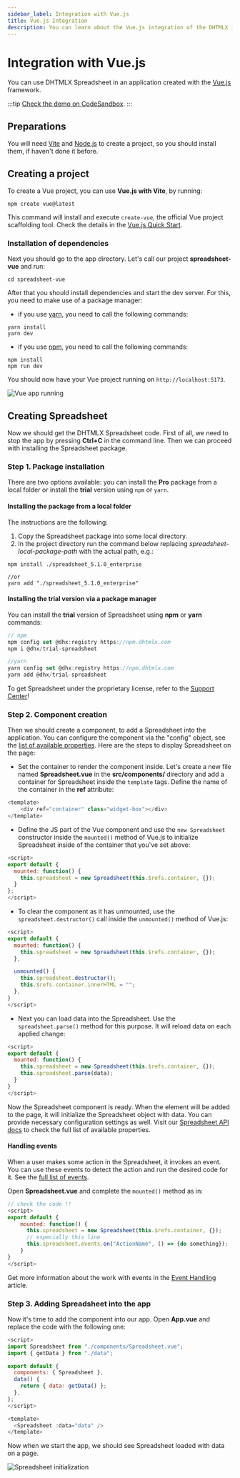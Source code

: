 ```yaml
---
sidebar_label: Integration with Vue.js
title: Vue.js Integration
description: You can learn about the Vue.js integration of the DHTMLX JavaScript Spreadsheet library in the documentation. Browse developer guides and API reference, try out code examples and live demos, and download a free 30-day evaluation version of DHTMLX Spreadsheet.
---
```


# Integration with Vue.js

You can use DHTMLX Spreadsheet in an application created with the [Vue.js](https://vuejs.org/) framework. 

:::tip 
[Check the demo on CodeSandbox](https://codesandbox.io/p/sandbox/dhtmlx-spreadsheet-with-vue3-c75m2t).
:::

## Preparations

You will need [Vite](https://vitejs.dev/) and [Node.js](https://nodejs.org/en/) to create a project, so you should install them, if haven't done it before.

## Creating a project

To create a Vue project, you can use **Vue.js with Vite**, by running: 

~~~
npm create vue@latest
~~~

This command will install and execute `create-vue`, the official Vue project scaffolding tool. Check the details in the [Vue.js Quick Start](https://vuejs.org/guide/quick-start.html#creating-a-vue-application).

### Installation of dependencies

Next you should go to the app directory. Let's call our project **spreadsheet-vue** and run:

~~~
cd spreadsheet-vue
~~~

After that you should install dependencies and start the dev server. For this, you need to make use of a package manager:

- if you use [yarn](https://yarnpkg.com/), you need to call the following commands:

~~~
yarn install
yarn dev
~~~

- if you use [npm](https://www.npmjs.com/), you need to call the following commands:

~~~
npm install
npm run dev
~~~

You should now have your Vue project running on `http://localhost:5173`.

![Vue app running](assets/integrations/vue_app_run.png) 

## Creating Spreadsheet

Now we should get the DHTMLX Spreadsheet code. First of all, we need to stop the app by pressing **Ctrl+C** in the command line. Then we can proceed with installing the Spreadsheet package.

### Step 1. Package installation

There are two options available: you can install the **Pro** package from a local folder or install the **trial** version using `npm` or `yarn`.

#### Installing the package from a local folder

The instructions are the following:

1. Copy the Spreadsheet package into some local directory.
2. In the project directory run the command below replacing *spreadsheet-local-package-path* with the actual path, e.g.:

~~~
npm install ./spreadsheet_5.1.0_enterprise

//or
yarn add "./spreadsheet_5.1.0_enterprise"
~~~

#### Installing the trial version via a package manager

You can install the **trial** version of Spreadsheet using **npm** or **yarn** commands:

~~~js {2,3,6,7}
// npm
npm config set @dhx:registry https://npm.dhtmlx.com
npm i @dhx/trial-spreadsheet

//yarn
yarn config set @dhx:registry https://npm.dhtmlx.com
yarn add @dhx/trial-spreadsheet
~~~

To get Spreadsheet under the proprietary license, refer to the [Support Center](https://dhtmlx.com/docs/technical-support.shtml?_gl=1*18ffotg*_ga*MTA3MDMxMTAxNi4xNzAwNTcxNzU4*_ga_N87XPB4GSG*MTcwMTQzMjczMS4yOS4xLjE3MDE0MzI3OTUuNTYuMC4w&_ga=2.77564829.902258312.1701098802-1070311016.1700571758)!

### Step 2. Component creation

Then we should create a component, to add a Spreadsheet into the application. You can configure the component via the "config" object, see the [list of available properties](spreadsheet/api/overview/properties_overview.md). Here are the steps to display Spreadsheet on the page:

- Set the container to render the component inside. Let's create a new file named **Spreadsheet.vue** in the **src/components/** directory and add a container for Spreadsheet inside the `template` tags. Define the name of the container in the **ref** attribute:

~~~js title="Spreadsheet.vue"
<template>
	<div ref="container" class="widget-box"></div>
</template>
~~~

- Define the JS part of the Vue component and use the `new Spreadsheet` constructor inside the `mounted()` method of Vue.js to initialize Spreadsheet inside of the container that you've set above:

~~~js title="Spreadsheet.vue"
<script>
export default {
  mounted: function() {
    this.spreadsheet = new Spreadsheet(this.$refs.container, {});
  }
};
</script>
~~~

- To clear the component as it has unmounted, use the `spreadsheet.destructor()` call inside the `unmounted()` method of Vue.js:

~~~js title="Spreadsheet.vue"
<script>
export default {
  mounted: function() {
    this.spreadsheet = new Spreadsheet(this.$refs.container, {});
  },

  unmounted() {
    this.spreadsheet.destructor();
    this.$refs.container.innerHTML = "";
  },
}
</script>
~~~

- Next you can load data into the Spreadsheet. Use the `spreadsheet.parse()` method for this purpose. It will reload data on each applied change:

~~~js title="Spreadsheet.vue"
<script>
export default {
  mounted: function() {
    this.spreadsheet = new Spreadsheet(this.$refs.container, {});
    this.spreadsheet.parse(data);
  }
}
</script>
~~~

Now the Spreadsheet component is ready. When the element will be added to the page, it will initialize the Spreadsheet object with data. You can provide necessary configuration settings as well. Visit our [Spreadsheet API docs](spreadsheet/api/overview/properties_overview.md) to check the full list of available properties.

#### Handling events

When a user makes some action in the Spreadsheet, it invokes an event. You can use these events to detect the action and run the desired code for it. See the [full list of events](spreadsheet/api/overview/events_overview.md).

Open **Spreadsheet.vue** and complete the `mounted()` method as in:

~~~js title="Spreadsheet.vue"
// check the code !!
<script>
export default {
    mounted: function() {
      this.spreadsheet = new Spreadsheet(this.$refs.container, {});
      // especially this line
      this.spreadsheet.events.on("ActionName", () => {do something});
    }
}
</script>
~~~

Get more information about the work with events in the [Event Handling](spreadsheet/handling_events.md) article.

### Step 3. Adding Spreadsheet into the app

Now it's time to add the component into our app. Open **App.vue** and replace the code with the following one:

~~~js title="App.vue"
<script>
import Spreadsheet from "./components/Spreadsheet.vue";
import { getData } from "./data";

export default {
  components: { Spreadsheet },
  data() {
    return { data: getData() };
  },
};
</script>

<template>
  <Spreadsheet :data="data" />
</template>
~~~

Now when we start the app, we should see Spreadsheet loaded with data on a page.

![Spreadsheet initialization](assets/integrations/svelte_spreadsheet_init.png) 


